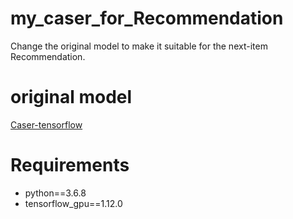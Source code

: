 # my_caser_for_Recommendation
Change the original model to make it suitable for the next-item Recommendation.
# original model
[Caser-tensorflow](https://github.com/SeungHyunHan/Caser-tensorflow)
# Requirements
* python==3.6.8
* tensorflow_gpu==1.12.0
